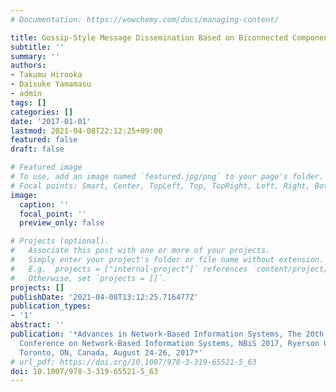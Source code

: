 ```yaml
---
# Documentation: https://wowchemy.com/docs/managing-content/

title: Gossip-Style Message Dissemination Based on Biconnected Components
subtitle: ''
summary: ''
authors:
- Takumu Hirooka
- Daisuke Yamamasu
- admin
tags: []
categories: []
date: '2017-01-01'
lastmod: 2021-04-08T22:12:25+09:00
featured: false
draft: false

# Featured image
# To use, add an image named `featured.jpg/png` to your page's folder.
# Focal points: Smart, Center, TopLeft, Top, TopRight, Left, Right, BottomLeft, Bottom, BottomRight.
image:
  caption: ''
  focal_point: ''
  preview_only: false

# Projects (optional).
#   Associate this post with one or more of your projects.
#   Simply enter your project's folder or file name without extension.
#   E.g. `projects = ["internal-project"]` references `content/project/deep-learning/index.md`.
#   Otherwise, set `projects = []`.
projects: []
publishDate: '2021-04-08T13:12:25.716477Z'
publication_types:
- '1'
abstract: ''
publication: '*Advances in Network-Based Information Systems, The 20th International
  Conference on Network-Based Information Systems, NBiS 2017, Ryerson University,
  Toronto, ON, Canada, August 24-26, 2017*'
# url_pdf: https://doi.org/10.1007/978-3-319-65521-5_63
doi: 10.1007/978-3-319-65521-5_63
---
```

